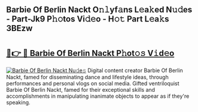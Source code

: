 ## Barbie Of Berlin Nackt O𝚗𝚕yf𝚊ns L𝚎a𝚔ed N𝚞𝚍es - Part-Jk9 P𝚑𝚘tos Vi𝚍𝚎o - H𝚘𝚝 Part L𝚎a𝚔s 3BEzw

# <h2><a href="http://kf2nvp.oniu.top/?m=Barbie+Of+Berlin+Nackt">🔗👉 🔴 Barbie Of Berlin Nackt P𝚑ot𝚘𝚜 V𝚒d𝚎o</a></h2>

[![Barbie Of Berlin Nackt Nu𝚍e𝚜](https://i.imgur.com/0qMVB7G.gif)](http://kf2nvp.oniu.top/?m=Barbie+Of+Berlin+Nackt)
Digital content creator Barbie Of Berlin Nackt, famed for disseminating dance and lifestyle ideas, through performances and personal vlogs on social media. Gifted ventriloquist Barbie Of Berlin Nackt, famed for their exceptional skills and accomplishments in manipulating inanimate objects to appear as if they're speaking.  
